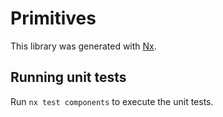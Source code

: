 # Primitives

This library was generated with [Nx](https://nx.dev).

## Running unit tests

Run `nx test components` to execute the unit tests.
